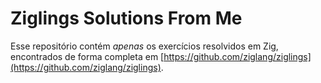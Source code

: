 # Ziglings Solutions From Me

Esse repositório contém *apenas* os exercícios resolvidos em Zig, encontrados de forma completa em [https://github.com/ziglang/ziglings](https://github.com/ziglang/ziglings).
